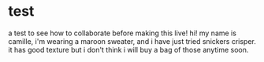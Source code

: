 # test
a test to see how to collaborate before making this live!
hi! my name is camille, i'm wearing a maroon sweater, and i have just tried snickers crisper. it has good texture but i don't think i will buy a bag of those anytime soon. 
